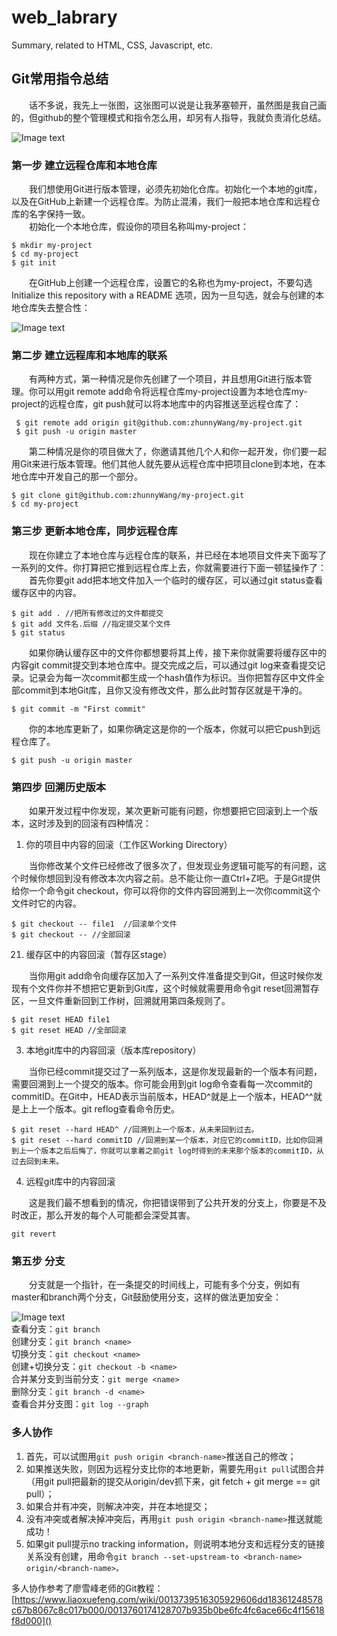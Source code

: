 # web_labrary
Summary, related to HTML, CSS, Javascript, etc.
## Git常用指令总结
&emsp;&emsp;话不多说，我先上一张图，这张图可以说是让我茅塞顿开，虽然图是我自己画的，但github的整个管理模式和指令怎么用，却另有人指导，我就负责消化总结。


![Image text](https://user-gold-cdn.xitu.io/2019/3/12/16970de59b74b1d3?w=393&h=450&f=png&s=32583)
### 第一步 建立远程仓库和本地仓库  
&emsp;&emsp;我们想使用Git进行版本管理，必须先初始化仓库。初始化一个本地的git库，以及在GitHub上新建一个远程仓库。为防止混淆，我们一般把本地仓库和远程仓库的名字保持一致。  
&emsp;&emsp;初始化一个本地仓库，假设你的项目名称叫my-project：  

```
$ mkdir my-project
$ cd my-project
$ git init
```  
&emsp;&emsp;在GitHub上创建一个远程仓库，设置它的名称也为my-project，不要勾选 Initialize this repository with a README 选项，因为一旦勾选，就会与创建的本地仓库失去整合性：  

![Image text](https://user-gold-cdn.xitu.io/2019/3/12/1696f9e19e786d79?w=756&h=624&f=jpeg&s=75072)    
### 第二步 建立远程库和本地库的联系  
&emsp;&emsp;有两种方式，第一种情况是你先创建了一个项目，并且想用Git进行版本管理。你可以用git remote add命令将远程仓库my-project设置为本地仓库my-project的远程仓库，git push就可以将本地库中的内容推送至远程仓库了：  

```
 $ git remote add origin git@github.com:zhunnyWang/my-project.git
 $ git push -u origin master
```  
&emsp;&emsp;第二种情况是你的项目做大了，你邀请其他几个人和你一起开发，你们要一起用Git来进行版本管理。他们其他人就先要从远程仓库中把项目clone到本地，在本地仓库中开发自己的那一个部分。  

```
$ git clone git@github.com:zhunnyWang/my-project.git 
$ cd my-project
```  
### 第三步 更新本地仓库，同步远程仓库  
&emsp;&emsp;现在你建立了本地仓库与远程仓库的联系，并已经在本地项目文件夹下面写了一系列的文件。你打算把它推到远程仓库上去，你就需要进行下面一顿猛操作了： 
&emsp;&emsp;首先你要git add把本地文件加入一个临时的缓存区，可以通过git status查看缓存区中的内容。
```
$ git add . //把所有修改过的文件都提交
$ git add 文件名.后缀 //指定提交某个文件
$ git status
```  
&emsp;&emsp;如果你确认缓存区中的文件你都想要将其上传，接下来你就需要将缓存区中的内容git commit提交到本地仓库中。提交完成之后，可以通过git log来查看提交记录。记录会为每一次commit都生成一个hash值作为标识。当你把暂存区中文件全部commit到本地Git库，且你又没有修改文件，那么此时暂存区就是干净的。

```
$ git commit -m "First commit"
```  
&emsp;&emsp;你的本地库更新了，如果你确定这是你的一个版本，你就可以把它push到远程仓库了。

```
$ git push -u origin master
```  
### 第四步 回溯历史版本  
&emsp;&emsp;如果开发过程中你发现，某次更新可能有问题，你想要把它回滚到上一个版本，这时涉及到的回滚有四种情况：  
1. 你的项目中内容的回滚（工作区Working Directory）  

&emsp;&emsp;当你修改某个文件已经修改了很多次了，但发现业务逻辑可能写的有问题，这个时候你想回到没有修改本次内容之前。总不能让你一直Ctrl+Z吧。于是Git提供给你一个命令git checkout，你可以将你的文件内容回溯到上一次你commit这个文件时它的内容。

```
$ git checkout -- file1  //回滚单个文件
$ git checkout -- //全部回滚
```
21. 缓存区中的内容回滚（暂存区stage）  

&emsp;&emsp;当你用git add命令向缓存区加入了一系列文件准备提交到Git，但这时候你发现有个文件你并不想把它更新到Git库，这个时候就需要用命令git reset回溯暂存区，一旦文件重新回到工作树，回溯就用第四条规则了。  

```
$ git reset HEAD file1
$ git reset HEAD //全部回滚
```

3. 本地git库中的内容回滚（版本库repository）  

&emsp;&emsp;当你已经commit提交过了一系列版本，这是你发现最新的一个版本有问题，需要回溯到上一个提交的版本。你可能会用到git log命令查看每一次commit的commitID。在Git中，HEAD表示当前版本，HEAD^就是上一个版本，HEAD^^就是上上一个版本。git reflog查看命令历史。

```
$ git reset --hard HEAD^ //回溯到上一个版本，从未来回到过去。
$ git reset --hard commitID //回溯到某一个版本，对应它的commitID，比如你回溯到上一个版本之后后悔了，你就可以拿着之前git log时得到的未来那个版本的commitID，从过去回到未来。
```

4. 远程git库中的内容回滚    

&emsp;&emsp;这是我们最不想看到的情况，你把错误带到了公共开发的分支上，你要是不及时改正，那么开发的每个人可能都会深受其害。  

```
git revert
```

### 第五步 分支   
&emsp;&emsp;分支就是一个指针，在一条提交的时间线上，可能有多个分支，例如有master和branch两个分支，Git鼓励使用分支，这样的做法更加安全：  

![Image text](https://user-gold-cdn.xitu.io/2019/3/12/16970fc3cc4e3254?w=351&h=245&f=png&s=13374)  
查看分支：`git branch `   
创建分支：`git branch <name> `  
切换分支：`git checkout <name> `  
创建+切换分支：`git checkout -b <name>`    
合并某分支到当前分支：`git merge <name>`  
删除分支：`git branch -d <name>`  
查看合并分支图：`git log --graph`  

### 多人协作  
1. 首先，可以试图用`git push origin <branch-name>`推送自己的修改；  
2. 如果推送失败，则因为远程分支比你的本地更新，需要先用`git pull`试图合并（用git pull把最新的提交从origin/dev抓下来，git fetch + git merge == git pull）；  
3. 如果合并有冲突，则解决冲突，并在本地提交；  
4. 没有冲突或者解决掉冲突后，再用`git push origin <branch-name>`推送就能成功！  
5. 如果git pull提示no tracking information，则说明本地分支和远程分支的链接关系没有创建，用命令`git branch --set-upstream-to <branch-name> origin/<branch-name>。`  
  
多人协作参考了廖雪峰老师的Git教程：[https://www.liaoxuefeng.com/wiki/0013739516305929606dd18361248578c67b8067c8c017b000/0013760174128707b935b0be6fc4fc6ace66c4f15618f8d000]()  




